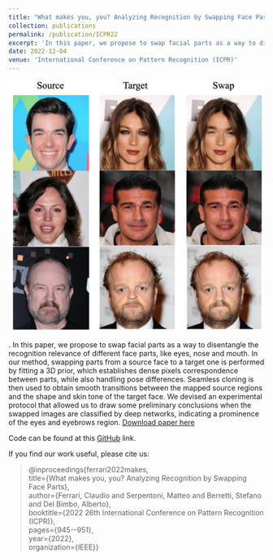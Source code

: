 ```yaml
---
title: "What makes you, you? Analyzing Recognition by Swapping Face Parts"
collection: publications
permalink: /publication/ICPR22
excerpt: 'In this paper, we propose to swap facial parts as a way to disentangle the recognition relevance of different face parts, like eyes, nose and mouth. In our method, swapping parts from a source face to a target one is performed by fitting a 3D prior, which establishes dense pixels correspondence between parts, while also handling pose differences.'
date: 2022-12-04
venue: 'International Conference on Pattern Recognition (ICPR)'
---
```

![Paper image!](/images/icpr22.png)

. In this paper, we propose
to swap facial parts as a way to disentangle the recognition
relevance of different face parts, like eyes, nose and mouth.
In our method, swapping parts from a source face to a target
one is performed by fitting a 3D prior, which establishes dense
pixels correspondence between parts, while also handling pose
differences. Seamless cloning is then used to obtain smooth
transitions between the mapped source regions and the shape and
skin tone of the target face. We devised an experimental protocol
that allowed us to draw some preliminary conclusions when the
swapped images are classified by deep networks, indicating a
prominence of the eyes and eyebrows region. [Download paper here](https://arxiv.org/pdf/2206.11759.pdf)

Code can be found at this [GitHub](https://github.com/clferrari/FacePartsSwap) link.

If you find our work useful, please cite us: 
 
>@inproceedings{ferrari2022makes,  
>  title={What makes you, you? Analyzing Recognition by Swapping Face Parts},  
>  author={Ferrari, Claudio and Serpentoni, Matteo and Berretti, Stefano and Del Bimbo, Alberto},  
>  booktitle={2022 26th International Conference on Pattern Recognition (ICPR)},  
>  pages={945--951},  
>  year={2022},  
>  organization={IEEE}}   



